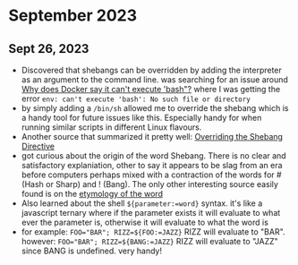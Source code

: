 # September 2023
## Sept 26, 2023
- Discovered that shebangs can be overridden by adding the interpreter as an argument to the command line. was searching for an issue around [Why does Docker say it can't execute 'bash"?](https://stackoverflow.com/questions/27959011/why-does-docker-say-it-cant-execute-bash) where I was getting the error `env: can't execute 'bash': No such file or directory`
- by simply adding a `/bin/sh` allowed me to override the shebang which is a handy tool for future issues like this. Especially handy for when running similar scripts in different Linux flavours.
- Another source that summarized it pretty well: [Overriding the Shebang Directive](https://www.linode.com/docs/guides/how-to-use-shebang-bash-python/)
- got curious about the origin of the word Shebang. There is no clear and satisfactory explaniation, other to say it appears to be slag from an era before computers perhaps mixed with a contraction of the words for # (Hash or Sharp) and ! (Bang). The only other interesting source easily found is on the [etymology of the word](https://www.etymonline.com/word/shebang)
- Also learned about the shell `${parameter:=word}` syntax. it's like a javascript ternary where if the parameter exists it will evaluate to what ever the parameter is, otherwise it will evaluate to what the word is
- for example: `FOO="BAR"; RIZZ=${FOO:=JAZZ}` RIZZ will evaluate to "BAR". however: `FOO="BAR"; RIZZ=${BANG:=JAZZ}` RIZZ will evaluate to "JAZZ" since BANG is undefined. very handy!